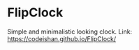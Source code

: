 # FlipClock
Simple and minimalistic looking clock.
<be>
Link: https://codeishan.github.io/FlipClock/
